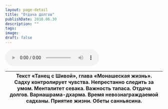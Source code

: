 ```yaml
---
layout: page-detail
title: "Отдача долгов"
publishDate: 2018.06.30
description: ""
tags:
image:
draft: false
---
```


<audio title="2018.06.30 - Отдача долгов.mp3" src="https://filer-api.advayta.org/v1.0/public/files/75145" controls=""></audio>

| Текст «Танец с Шивой», глава «Монашеская жизнь». Садху контролирует чувства. Непрестанно следить за умом. Менталитет севака. Важность тапаса. Отдача долгов. Варнашрама-дхарма. Время невознаграждаемой садханы. Приятие жизни. Обеты санньясина. |
| ------------------------------------------------------------------------------------------------------------------------------------------------------------------------------------------------------------------------------------------------- |

  
